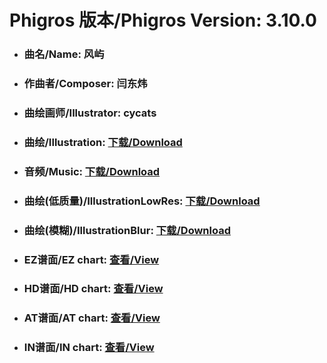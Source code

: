 
# Phigros 版本/Phigros Version:  3.10.0

- ### __曲名/Name:  风屿__

- ### __作曲者/Composer:  闫东炜__

- ### __曲绘画师/Illustrator:  cycats__

- ### __曲绘/Illustration:  [下载/Download](https://github.com/Po6647A/PAR/releases/download/3.10.0/1098.png)__

- ### __音频/Music:  [下载/Download](https://github.com/Po6647A/PAR/releases/download/3.10.0/1702.ogg)__

- ### __曲绘(低质量)/IllustrationLowRes:  [下载/Download](https://github.com/Po6647A/PAR/releases/download/3.10.0/1590.png)__

- ### __曲绘(模糊)/IllustrationBlur:  [下载/Download](https://github.com/Po6647A/PAR/releases/download/3.10.0/1344.png)__


- ### __EZ谱面/EZ chart:  [查看/View](./EZ.json/index.html)__

- ### __HD谱面/HD chart:  [查看/View](./HD.json/index.html)__

- ### __AT谱面/AT chart:  [查看/View](./AT.json/index.html)__

- ### __IN谱面/IN chart:  [查看/View](./IN.json/index.html)__
